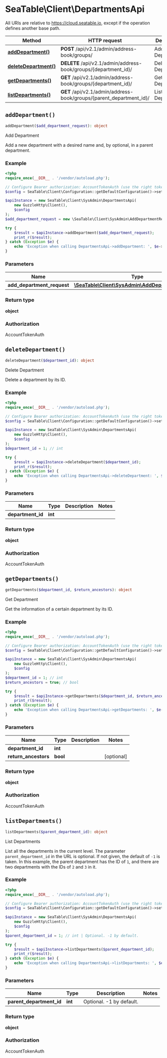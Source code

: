 # SeaTable\Client\DepartmentsApi

All URIs are relative to https://cloud.seatable.io, except if the operation defines another base path.

| Method | HTTP request | Description |
| ------------- | ------------- | ------------- |
| [**addDepartment()**](DepartmentsApi.md#addDepartment) | **POST** /api/v2.1/admin/address-book/groups/ | Add Department |
| [**deleteDepartment()**](DepartmentsApi.md#deleteDepartment) | **DELETE** /api/v2.1/admin/address-book/groups/{department_id}/ | Delete Department |
| [**getDepartments()**](DepartmentsApi.md#getDepartments) | **GET** /api/v2.1/admin/address-book/groups/{department_id}/ | Get Department |
| [**listDepartments()**](DepartmentsApi.md#listDepartments) | **GET** /api/v2.1/admin/address-book/groups/{parent_department_id}/ | List Departments |


## `addDepartment()`

```php
addDepartment($add_department_request): object
```

Add Department

Add a new department with a desired name and, by optional, in a parent department.

### Example

```php
<?php
require_once(__DIR__ . '/vendor/autoload.php');

// Configure Bearer authorization: AccountTokenAuth (use the right token for your request)
$config = SeaTable\Client\Configuration::getDefaultConfiguration()->setAccessToken('YOUR_TOKEN');

$apiInstance = new SeaTable\Client\SysAdmin\DepartmentsApi(
    new GuzzleHttp\Client(),
    $config
);
$add_department_request = new \SeaTable\Client\SysAdmin\AddDepartmentRequest(); // \SeaTable\Client\SysAdmin\AddDepartmentRequest

try {
    $result = $apiInstance->addDepartment($add_department_request);
    print_r($result);
} catch (Exception $e) {
    echo 'Exception when calling DepartmentsApi->addDepartment: ', $e->getMessage(), PHP_EOL;
}
```

### Parameters

| Name | Type | Description  | Notes |
| ------------- | ------------- | ------------- | ------------- |
| **add_department_request** | [**\SeaTable\Client\SysAdmin\AddDepartmentRequest**](../Model/AddDepartmentRequest.md)|  | [optional] |

### Return type

**object**

### Authorization

AccountTokenAuth




## `deleteDepartment()`

```php
deleteDepartment($department_id): object
```

Delete Department

Delete a department by its ID.

### Example

```php
<?php
require_once(__DIR__ . '/vendor/autoload.php');

// Configure Bearer authorization: AccountTokenAuth (use the right token for your request)
$config = SeaTable\Client\Configuration::getDefaultConfiguration()->setAccessToken('YOUR_TOKEN');

$apiInstance = new SeaTable\Client\SysAdmin\DepartmentsApi(
    new GuzzleHttp\Client(),
    $config
);
$department_id = 1; // int

try {
    $result = $apiInstance->deleteDepartment($department_id);
    print_r($result);
} catch (Exception $e) {
    echo 'Exception when calling DepartmentsApi->deleteDepartment: ', $e->getMessage(), PHP_EOL;
}
```

### Parameters

| Name | Type | Description  | Notes |
| ------------- | ------------- | ------------- | ------------- |
| **department_id** | **int**|  | |

### Return type

**object**

### Authorization

AccountTokenAuth




## `getDepartments()`

```php
getDepartments($department_id, $return_ancestors): object
```

Get Department

Get the information of a certain department by its ID.

### Example

```php
<?php
require_once(__DIR__ . '/vendor/autoload.php');

// Configure Bearer authorization: AccountTokenAuth (use the right token for your request)
$config = SeaTable\Client\Configuration::getDefaultConfiguration()->setAccessToken('YOUR_TOKEN');

$apiInstance = new SeaTable\Client\SysAdmin\DepartmentsApi(
    new GuzzleHttp\Client(),
    $config
);
$department_id = 1; // int
$return_ancestors = true; // bool

try {
    $result = $apiInstance->getDepartments($department_id, $return_ancestors);
    print_r($result);
} catch (Exception $e) {
    echo 'Exception when calling DepartmentsApi->getDepartments: ', $e->getMessage(), PHP_EOL;
}
```

### Parameters

| Name | Type | Description  | Notes |
| ------------- | ------------- | ------------- | ------------- |
| **department_id** | **int**|  | |
| **return_ancestors** | **bool**|  | [optional] |

### Return type

**object**

### Authorization

AccountTokenAuth




## `listDepartments()`

```php
listDepartments($parent_department_id): object
```

List Departments

List all the departments in the current level. The parameter `parent_department_id` in the URL is optional. If not given, the default of `-1` is taken. In this example, the parent department has the ID of `1`, and there are two departments with the IDs of `2` and `3` in it.

### Example

```php
<?php
require_once(__DIR__ . '/vendor/autoload.php');

// Configure Bearer authorization: AccountTokenAuth (use the right token for your request)
$config = SeaTable\Client\Configuration::getDefaultConfiguration()->setAccessToken('YOUR_TOKEN');

$apiInstance = new SeaTable\Client\SysAdmin\DepartmentsApi(
    new GuzzleHttp\Client(),
    $config
);
$parent_department_id = 1; // int | Optional. -1 by default.

try {
    $result = $apiInstance->listDepartments($parent_department_id);
    print_r($result);
} catch (Exception $e) {
    echo 'Exception when calling DepartmentsApi->listDepartments: ', $e->getMessage(), PHP_EOL;
}
```

### Parameters

| Name | Type | Description  | Notes |
| ------------- | ------------- | ------------- | ------------- |
| **parent_department_id** | **int**| Optional. -1 by default. | |

### Return type

**object**

### Authorization

AccountTokenAuth



